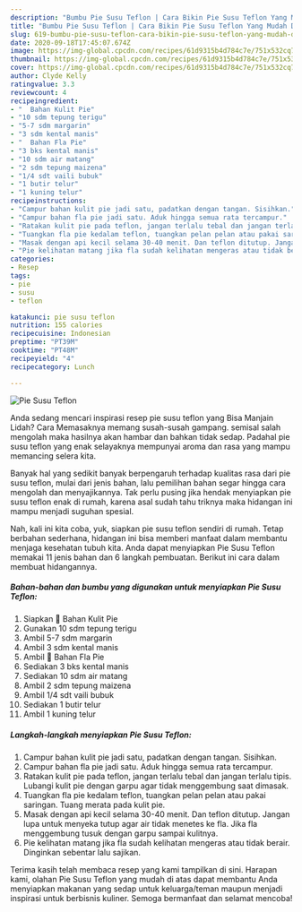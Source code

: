 ```yaml
---
description: "Bumbu Pie Susu Teflon | Cara Bikin Pie Susu Teflon Yang Mudah Dan Praktis"
title: "Bumbu Pie Susu Teflon | Cara Bikin Pie Susu Teflon Yang Mudah Dan Praktis"
slug: 619-bumbu-pie-susu-teflon-cara-bikin-pie-susu-teflon-yang-mudah-dan-praktis
date: 2020-09-18T17:45:07.674Z
image: https://img-global.cpcdn.com/recipes/61d9315b4d784c7e/751x532cq70/pie-susu-teflon-foto-resep-utama.jpg
thumbnail: https://img-global.cpcdn.com/recipes/61d9315b4d784c7e/751x532cq70/pie-susu-teflon-foto-resep-utama.jpg
cover: https://img-global.cpcdn.com/recipes/61d9315b4d784c7e/751x532cq70/pie-susu-teflon-foto-resep-utama.jpg
author: Clyde Kelly
ratingvalue: 3.3
reviewcount: 4
recipeingredient:
- "  Bahan Kulit Pie"
- "10 sdm tepung terigu"
- "5-7 sdm margarin"
- "3 sdm kental manis"
- "  Bahan Fla Pie"
- "3 bks kental manis"
- "10 sdm air matang"
- "2 sdm tepung maizena"
- "1/4 sdt vaili bubuk"
- "1 butir telur"
- "1 kuning telur"
recipeinstructions:
- "Campur bahan kulit pie jadi satu, padatkan dengan tangan. Sisihkan."
- "Campur bahan fla pie jadi satu. Aduk hingga semua rata tercampur."
- "Ratakan kulit pie pada teflon, jangan terlalu tebal dan jangan terlalu tipis. Lubangi kulit pie dengan garpu agar tidak menggembung saat dimasak."
- "Tuangkan fla pie kedalam teflon, tuangkan pelan pelan atau pakai saringan. Tuang merata pada kulit pie."
- "Masak dengan api kecil selama 30-40 menit. Dan teflon ditutup. Jangan lupa untuk menyeka tutup agar air tidak menetes ke fla. Jika fla menggembung tusuk dengan garpu sampai kulitnya."
- "Pie kelihatan matang jika fla sudah kelihatan mengeras atau tidak berair. Dinginkan sebentar lalu sajikan."
categories:
- Resep
tags:
- pie
- susu
- teflon

katakunci: pie susu teflon 
nutrition: 155 calories
recipecuisine: Indonesian
preptime: "PT39M"
cooktime: "PT48M"
recipeyield: "4"
recipecategory: Lunch

---
```



![Pie Susu Teflon](https://img-global.cpcdn.com/recipes/61d9315b4d784c7e/751x532cq70/pie-susu-teflon-foto-resep-utama.jpg)

Anda sedang mencari inspirasi resep pie susu teflon yang Bisa Manjain Lidah? Cara Memasaknya memang susah-susah gampang. semisal salah mengolah maka hasilnya akan hambar dan bahkan tidak sedap. Padahal pie susu teflon yang enak selayaknya mempunyai aroma dan rasa yang mampu memancing selera kita.



Banyak hal yang sedikit banyak berpengaruh terhadap kualitas rasa dari pie susu teflon, mulai dari jenis bahan, lalu pemilihan bahan segar hingga cara mengolah dan menyajikannya. Tak perlu pusing jika hendak menyiapkan pie susu teflon enak di rumah, karena asal sudah tahu triknya maka hidangan ini mampu menjadi suguhan spesial.


Nah, kali ini kita coba, yuk, siapkan pie susu teflon sendiri di rumah. Tetap berbahan sederhana, hidangan ini bisa memberi manfaat dalam membantu menjaga kesehatan tubuh kita. Anda dapat menyiapkan Pie Susu Teflon memakai 11 jenis bahan dan 6 langkah pembuatan. Berikut ini cara dalam membuat hidangannya.

<!--inarticleads1-->

##### Bahan-bahan dan bumbu yang digunakan untuk menyiapkan Pie Susu Teflon:

1. Siapkan  🥧 Bahan Kulit Pie
1. Gunakan 10 sdm tepung terigu
1. Ambil 5-7 sdm margarin
1. Ambil 3 sdm kental manis
1. Ambil  🥧 Bahan Fla Pie
1. Sediakan 3 bks kental manis
1. Sediakan 10 sdm air matang
1. Ambil 2 sdm tepung maizena
1. Ambil 1/4 sdt vaili bubuk
1. Sediakan 1 butir telur
1. Ambil 1 kuning telur




<!--inarticleads2-->

##### Langkah-langkah menyiapkan Pie Susu Teflon:

1. Campur bahan kulit pie jadi satu, padatkan dengan tangan. Sisihkan.
1. Campur bahan fla pie jadi satu. Aduk hingga semua rata tercampur.
1. Ratakan kulit pie pada teflon, jangan terlalu tebal dan jangan terlalu tipis. Lubangi kulit pie dengan garpu agar tidak menggembung saat dimasak.
1. Tuangkan fla pie kedalam teflon, tuangkan pelan pelan atau pakai saringan. Tuang merata pada kulit pie.
1. Masak dengan api kecil selama 30-40 menit. Dan teflon ditutup. Jangan lupa untuk menyeka tutup agar air tidak menetes ke fla. Jika fla menggembung tusuk dengan garpu sampai kulitnya.
1. Pie kelihatan matang jika fla sudah kelihatan mengeras atau tidak berair. Dinginkan sebentar lalu sajikan.




Terima kasih telah membaca resep yang kami tampilkan di sini. Harapan kami, olahan Pie Susu Teflon yang mudah di atas dapat membantu Anda menyiapkan makanan yang sedap untuk keluarga/teman maupun menjadi inspirasi untuk berbisnis kuliner. Semoga bermanfaat dan selamat mencoba!
